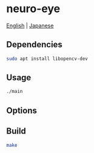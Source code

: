 # neuro-eye

[English](./README.md) | [Japanese](./README.ja.md)  

## Dependencies

```sh
sudo apt install libopencv-dev
```

## Usage

```sh
./main
```

## Options

## Build

```sh
make
```
